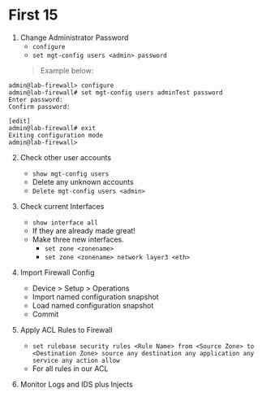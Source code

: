 # First 15

1. Change Administrator Password
	* `configure`
	* `set mgt-config users <admin> password`
	> Example below:
	
```PAN-OS
admin@lab-firewall> configure
admin@lab-firewall# set mgt-config users adminTest password
Enter password:
Confirm password:

[edit]
admin@lab-firewall# exit
Exiting configuration mode
admin@lab-firewall>
```

2. Check other user accounts
	* `show mgt-config users`
	* Delete any unknown accounts
	* `Delete mgt-config users <admin>`

3. Check current Interfaces
	- `show interface all`
	- If they are already made great!
	- Make three new interfaces.
		- `set zone <zonename>`
		- `set zone <zonename> network layer3 <eth>`

4. Import Firewall Config
	 - Device > Setup > Operations
	 - Import named configuration snapshot
	 - Load named configuration snapshot
	 - Commit

5. Apply ACL Rules to Firewall
	- `set rulebase security rules <Rule Name> from <Source Zone> to <Destination Zone> source any destination any application any service any action allow`
	- For all rules in our ACL


6. Monitor Logs and IDS plus Injects